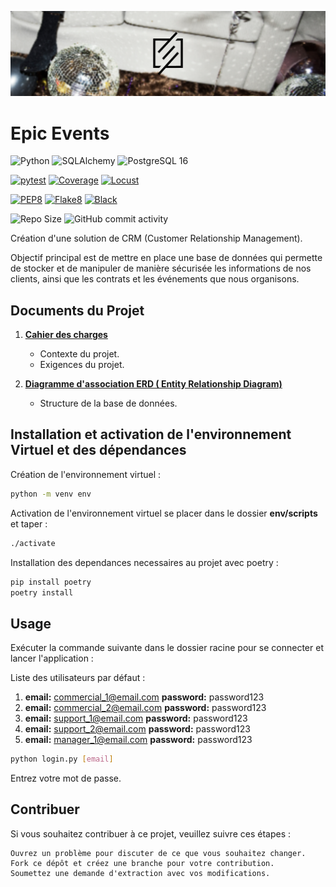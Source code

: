 ![image](./docs/images/Banner_epic_events.png)
# Epic Events

![Python](https://img.shields.io/badge/python-3.11.x-green.svg)
![SQLAlchemy](https://img.shields.io/badge/SQLAlchemy-2.0.30-green.svg)
![PostgreSQL 16](https://img.shields.io/badge/PostgreSQL-16-blue)


[![pytest](https://img.shields.io/badge/pytest-passing-success)](https://pytest.org)
[![Coverage](https://img.shields.io/badge/coverage-%25-green)](https://coverage.readthedocs.io/en/latest/)
[![Locust](https://img.shields.io/badge/locust-ready-brightgreen)](https://locust.io/)

[![PEP8](https://img.shields.io/badge/code%20style-pep8-orange.svg)](https://www.python.org/dev/peps/pep-0008/)
[![Flake8](https://img.shields.io/badge/flake8-checked-blueviolet)](https://flake8.pycqa.org/en/latest/)
[![Black](https://img.shields.io/badge/code%20style-black-000000.svg)](https://github.com/psf/black)

![Repo Size](https://img.shields.io/github/repo-size/geo1310/Projet_12_Epic_Events)
![GitHub commit activity](https://img.shields.io/github/commit-activity/m/geo1310/Projet_12_Epic_Events)

Création d'une solution de CRM (Customer Relationship Management).

Objectif principal est de mettre en place une base de données qui permette de stocker et de manipuler de manière sécurisée les informations de nos clients, ainsi que les contrats et les événements que nous organisons.

## Documents du Projet


1. __[Cahier des charges](docs/Backend+sécurisé_Cahier+des+charges+[2.0].pdf)__
    * Contexte du projet.
    * Exigences du projet.

1. __[Diagramme d'association ERD ( Entity Relationship Diagram) ](docs/Epic_Events_ERD.pdf)__
    * Structure de la base de données.

## Installation et activation de l'environnement Virtuel et des dépendances
Création de l'environnement virtuel : 
```bash
python -m venv env
```
Activation de l'environnement virtuel se placer dans le dossier **env/scripts** et taper : 
```bash
./activate
```
Installation des dependances necessaires au projet avec poetry : 
```bash
pip install poetry
poetry install

```
## Usage

Exécuter la commande suivante dans le dossier racine pour se connecter et lancer l'application :

Liste des utilisateurs par défaut :

1. __email:__ commercial_1@email.com  __password:__ password123
2. __email:__ commercial_2@email.com  __password:__ password123
3. __email:__ support_1@email.com  __password:__ password123
4. __email:__ support_2@email.com  __password:__ password123
5. __email:__ manager_1@email.com  __password:__ password123

```bash
python login.py [email]
```
Entrez votre mot de passe.

## Contribuer

Si vous souhaitez contribuer à ce projet, veuillez suivre ces étapes :

    Ouvrez un problème pour discuter de ce que vous souhaitez changer.
    Fork ce dépôt et créez une branche pour votre contribution.
    Soumettez une demande d'extraction avec vos modifications.
